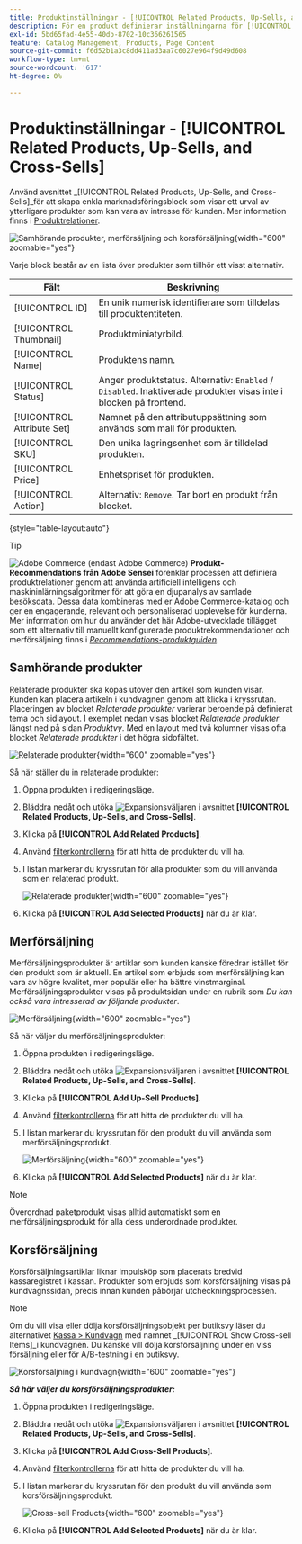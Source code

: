 ```yaml
---
title: Produktinställningar - [!UICONTROL Related Products, Up-Sells, and Cross-Sells]
description: För en produkt definierar inställningarna för [!UICONTROL Related Products, Up-Sells, and Cross-Sells] enkla marknadsföringsblock på produktsidan som markerar ett urval av ytterligare produkter.
exl-id: 5bd65fad-4e55-40db-8702-10c366261565
feature: Catalog Management, Products, Page Content
source-git-commit: f6d52b1a3c8dd411ad3aa7c6027e964f9d49d608
workflow-type: tm+mt
source-wordcount: '617'
ht-degree: 0%

---
```


# Produktinställningar - [!UICONTROL Related Products, Up-Sells, and Cross-Sells]

Använd avsnittet _[!UICONTROL Related Products, Up-Sells, and Cross-Sells]_för att skapa enkla marknadsföringsblock som visar ett urval av ytterligare produkter som kan vara av intresse för kunden. Mer information finns i [Produktrelationer](../merchandising-promotions/product-relationships.md).

![Samhörande produkter, merförsäljning och korsförsäljning](./assets/product-related-up-sell-cross-sell.png){width="600" zoomable="yes"}

Varje block består av en lista över produkter som tillhör ett visst alternativ.

| Fält | Beskrivning |
|--- |--- |
| [!UICONTROL ID] | En unik numerisk identifierare som tilldelas till produktentiteten. |
| [!UICONTROL Thumbnail] | Produktminiatyrbild. |
| [!UICONTROL Name] | Produktens namn. |
| [!UICONTROL Status] | Anger produktstatus. Alternativ: `Enabled` / `Disabled`. Inaktiverade produkter visas inte i blocken på frontend. |
| [!UICONTROL Attribute Set] | Namnet på den attributuppsättning som används som mall för produkten. |
| [!UICONTROL SKU] | Den unika lagringsenhet som är tilldelad produkten. |
| [!UICONTROL Price] | Enhetspriset för produkten. |
| [!UICONTROL Action] | Alternativ: `Remove`. Tar bort en produkt från blocket. |

{style="table-layout:auto"}

>[!TIP]
>
>![Adobe Commerce](../assets/adobe-logo.svg) (endast Adobe Commerce) **Produkt-Recommendations från Adobe Sensei** förenklar processen att definiera produktrelationer genom att använda artificiell intelligens och maskininlärningsalgoritmer för att göra en djupanalys av samlade besöksdata. Dessa data kombineras med er Adobe Commerce-katalog och ger en engagerande, relevant och personaliserad upplevelse för kunderna.
><br/>
>Mer information om hur du använder det här Adobe-utvecklade tillägget som ett alternativ till manuellt konfigurerade produktrekommendationer och merförsäljning finns i _[Recommendations-produktguiden](https://experienceleague.adobe.com/docs/commerce-merchant-services/product-recommendations/guide-overview.html)_.

## Samhörande produkter

Relaterade produkter ska köpas utöver den artikel som kunden visar. Kunden kan placera artikeln i kundvagnen genom att klicka i kryssrutan. Placeringen av blocket _Relaterade produkter_ varierar beroende på definierat tema och sidlayout. I exemplet nedan visas blocket _Relaterade produkter_ längst ned på sidan _Produktvy_. Med en layout med två kolumner visas ofta blocket _Relaterade produkter_ i det högra sidofältet.

![Relaterade produkter](./assets/storefront-product-related-products.png){width="600" zoomable="yes"}

Så här ställer du in relaterade produkter:

1. Öppna produkten i redigeringsläge.

1. Bläddra nedåt och utöka ![Expansionsväljaren](../assets/icon-display-expand.png) i avsnittet **[!UICONTROL Related Products, Up-Sells, and Cross-Sells]**.

1. Klicka på **[!UICONTROL Add Related Products]**.

1. Använd [filterkontrollerna](../getting-started/admin-grid-controls.md) för att hitta de produkter du vill ha.

1. I listan markerar du kryssrutan för alla produkter som du vill använda som en relaterad produkt.

   ![Relaterade produkter](./assets/products-related-add.png){width="600" zoomable="yes"}

1. Klicka på **[!UICONTROL Add Selected Products]** när du är klar.

## Merförsäljning

Merförsäljningsprodukter är artiklar som kunden kanske föredrar istället för den produkt som är aktuell. En artikel som erbjuds som merförsäljning kan vara av högre kvalitet, mer populär eller ha bättre vinstmarginal. Merförsäljningsprodukter visas på produktsidan under en rubrik som _Du kan också vara intresserad av följande produkter_.

![Merförsäljning](./assets/storefront-product-upsell.png){width="600" zoomable="yes"}

Så här väljer du merförsäljningsprodukter:

1. Öppna produkten i redigeringsläge.

1. Bläddra nedåt och utöka ![Expansionsväljaren](../assets/icon-display-expand.png) i avsnittet **[!UICONTROL Related Products, Up-Sells, and Cross-Sells]**.

1. Klicka på **[!UICONTROL Add Up-Sell Products]**.

1. Använd [filterkontrollerna](../getting-started/admin-grid-controls.md) för att hitta de produkter du vill ha.

1. I listan markerar du kryssrutan för den produkt du vill använda som merförsäljningsprodukt.

   ![Merförsäljning](./assets/product-up-sell-add.png){width="600" zoomable="yes"}

1. Klicka på **[!UICONTROL Add Selected Products]** när du är klar.

>[!NOTE]
>
>Överordnad paketprodukt visas alltid automatiskt som en merförsäljningsprodukt för alla dess underordnade produkter.

## Korsförsäljning

Korsförsäljningsartiklar liknar impulsköp som placerats bredvid kassaregistret i kassan. Produkter som erbjuds som korsförsäljning visas på kundvagnssidan, precis innan kunden påbörjar utcheckningsprocessen.

>[!NOTE]
>
>Om du vill visa eller dölja korsförsäljningsobjekt per butiksvy läser du alternativet [Kassa > Kundvagn](../configuration-reference/sales/checkout.md) med namnet _[!UICONTROL Show Cross-sell Items]_i kundvagnen. Du kanske vill dölja korsförsäljning under en viss försäljning eller för A/B-testning i en butiksvy.

![Korsförsäljning i kundvagn](./assets/storefront-cart-cross-sells.png){width="600" zoomable="yes"}

**_Så här väljer du korsförsäljningsprodukter:_**

1. Öppna produkten i redigeringsläge.

1. Bläddra nedåt och utöka ![Expansionsväljaren](../assets/icon-display-expand.png) i avsnittet **[!UICONTROL Related Products, Up-Sells, and Cross-Sells]**.

1. Klicka på **[!UICONTROL Add Cross-Sell Products]**.

1. Använd [filterkontrollerna](../getting-started/admin-grid-controls.md) för att hitta de produkter du vill ha.

1. I listan markerar du kryssrutan för den produkt du vill använda som korsförsäljningsprodukt.

   ![Cross-sell Products](./assets/product-cross-sell-add.png){width="600" zoomable="yes"}

1. Klicka på **[!UICONTROL Add Selected Products]** när du är klar.
